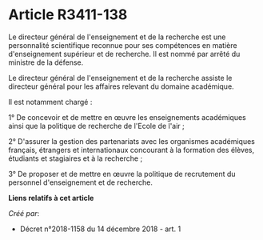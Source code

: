 # Article R3411-138

Le directeur général de l'enseignement et de la recherche est une personnalité scientifique reconnue pour ses compétences en
matière d'enseignement supérieur et de recherche. Il est nommé par arrêté du ministre de la défense.

Le directeur général de l'enseignement et de la recherche assiste le directeur général pour les affaires relevant du domaine
académique.

Il est notamment chargé :

1° De concevoir et de mettre en œuvre les enseignements académiques ainsi que la politique de recherche de l'Ecole de l'air ;

2° D'assurer la gestion des partenariats avec les organismes académiques français, étrangers et internationaux concourant à
la formation des élèves, étudiants et stagiaires et à la recherche ;

3° De proposer et de mettre en œuvre la politique de recrutement du personnel d'enseignement et de recherche.

**Liens relatifs à cet article**

_Créé par_:

  - Décret n°2018-1158 du 14 décembre 2018 - art. 1
